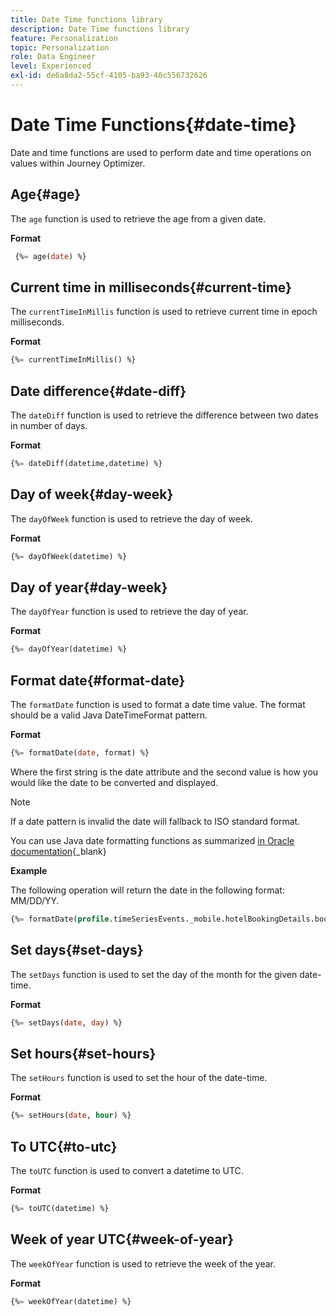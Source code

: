 ```yaml
---
title: Date Time functions library
description: Date Time functions library
feature: Personalization
topic: Personalization
role: Data Engineer
level: Experienced
exl-id: de6a8da2-55cf-4105-ba93-40c556732626
---
```

# Date Time Functions{#date-time}

Date and time functions are used to perform date and time operations on values within Journey Optimizer.

## Age{#age}

The `age` function is used to retrieve the age from a given date.

**Format**

```sql
 {%= age(date) %}
 ```
<!--
**Example**

The following operation gets the value of the identity map for the key `example@example.com`.

```sql
 {%= age(date) %}
```
-->

## Current time in milliseconds{#current-time}

The `currentTimeInMillis` function is used to retrieve current time in epoch milliseconds.

**Format**

```sql
{%= currentTimeInMillis() %}
```
<!--
**Example**

The following operation gets all the keys for the map `identityMap`.

```sql
{%= keys(identityMap) %}
```
-->

## Date difference{#date-diff}

The `dateDiff` function is used to retrieve the difference between two dates in number of days.

**Format**

```sql
{%= dateDiff(datetime,datetime) %}
```
<!--
**Example**

The following operation gets all the values for the map `identityMap`.

```sql
{%= values(identityMap) %}
```
-->


## Day of week{#day-week}

The `dayOfWeek` function is used to retrieve the day of week.

**Format**

```sql
{%= dayOfWeek(datetime) %}
```
<!--
**Example**

The following operation gets all the values for the map `identityMap`.

```sql
{%= values(identityMap) %}
```
-->

## Day of year{#day-week}

The `dayOfYear` function is used to retrieve the day of year.

**Format**

```sql
{%= dayOfYear(datetime) %}
```
<!--
**Example**

The following operation gets all the values for the map `identityMap`.

```sql
{%= values(identityMap) %}
```
-->

## Format date{#format-date}

The `formatDate` function is used to format a date time value. The format should be a valid Java DateTimeFormat pattern.

**Format**

```sql
{%= formatDate(date, format) %}
```
Where the first string is the date attribute and the second value is how you would like the date to be converted and displayed.

>[!NOTE]
>
> If a date pattern is invalid the date will fallback to ISO standard format.
>
> You can use Java date formatting functions as summarized [in Oracle documentation](https://docs.oracle.com/javase/8/docs/api/java/time/format/DateTimeFormatter.html){_blank}

**Example**

The following operation will return the date in the following format: MM/DD/YY.

```sql
{%= formatDate(profile.timeSeriesEvents._mobile.hotelBookingDetails.bookingDate, "MM/DD/YY") %}
```


## Set days{#set-days}

The `setDays` function is used to set the day of the month for the given date-time.

**Format**

```sql
{%= setDays(date, day) %}
```
<!--
**Example**

The following operation gets all the values for the map `identityMap`.

```sql
{%= values(identityMap) %}
```
-->

## Set hours{#set-hours}

The `setHours` function is used to set the hour of the date-time.

**Format**

```sql
{%= setHours(date, hour) %}
```
<!--
**Example**

The following operation gets all the values for the map `identityMap`.

```sql
{%= values(identityMap) %}
```
-->


## To UTC{#to-utc}

The `toUTC` function is used to convert a datetime to UTC.


**Format**

```sql
{%= toUTC(datetime) %}
```
<!--
**Example**

The following operation gets all the values for the map `identityMap`.

```sql
{%= values(identityMap) %}
```
-->


## Week of year UTC{#week-of-year}

The `weekOfYear` function is used to retrieve the week of the year.

**Format**

```sql
{%= weekOfYear(datetime) %}
```
<!--
**Example**

The following operation gets all the values for the map `identityMap`.

```sql
{%= values(identityMap) %}
```
-->